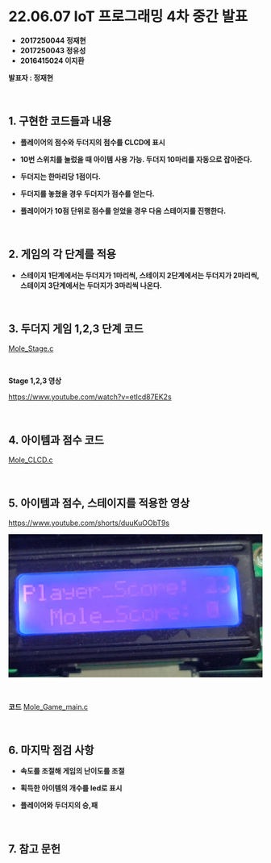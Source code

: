 # **22.06.07 IoT 프로그래밍 4차 중간 발표**

*   **2017250044 정재현**
*   **2017250043 정유성**
*   **2016415024 이지환**

**발표자 : 정재현**

<br/>

## 1. 구현한 코드들과 내용

+ **플레이어의 점수와 두더지의 점수를 CLCD에 표시**

+ **10번 스위치를 눌렀을 때 아이템 사용 가능. 두더지 10마리를 자동으로 잡아준다.**

+ **두더지는 한마리당 1점이다.**

+ **두더지를 놓쳤을 경우 두더지가 점수를 얻는다.**

+ **플레이어가 10점 단위로 점수를 얻었을 경우 다음 스테이지를 진행한다.**

<br/>

## 2. 게임의 각 단계를 적용

+ **스테이지 1단계에서는 두더지가 1마리씩,  스테이지 2단계에서는 두더지가 2마리씩, 스테이지 3단계에서는 두더지가 3마리씩 나온다.**


<br/>

## 3. 두더지 게임 1,2,3 단계 코드

[Mole_Stage.c](https://github.com/2022HKNUiotprogrammingTeam1/project/blob/main/%EB%B0%9C%ED%91%9C%EC%9E%90%EB%A3%8C/Code/Mole_Stage.c)

<br/>

**Stage 1,2,3 영상**

https://www.youtube.com/watch?v=etlcd87EK2s

<br/>

## 4. 아이템과 점수 코드

[Mole_CLCD.c](https://github.com/2022HKNUiotprogrammingTeam1/project/blob/main/%EB%B0%9C%ED%91%9C%EC%9E%90%EB%A3%8C/Code/Mole_CLCD.c)

<br/>

## 5. 아이템과 점수, 스테이지를 적용한 영상

https://www.youtube.com/shorts/duuKuOObT9s

![Pic](./pic/CLCD.jpg)

<br/>

**코드**
[Mole_Game_main.c](https://github.com/2022HKNUiotprogrammingTeam1/project/blob/main/%EB%B0%9C%ED%91%9C%EC%9E%90%EB%A3%8C/Code/Mole_Game_main.c)

<br/>

## 6. 마지막 점검 사항

+ **속도를 조절해 게임의 난이도를 조절**

+ **획득한 아이템의 개수를 led로 표시**

+ **플레이어와 두더지의 승,패**


<br/>

## 7. 참고 문헌




